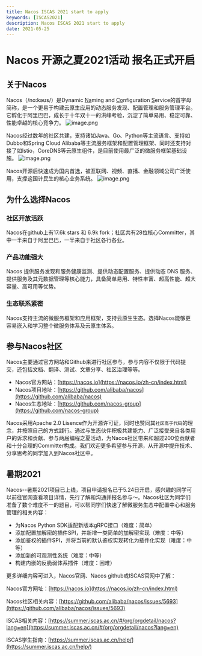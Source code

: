 ```yaml
---
title: Nacos ISCAS 2021 start to apply
keywords: [ISCAS2021]
description: Nacos ISCAS 2021 start to apply
date: 2021-05-25
---
```


# Nacos 开源之夏2021活动 报名正式开启

## 关于Nacos

Nacos（/nɑ:kəʊs/）是Dynamic <u>Na</u>ming and <u>Co</u>nfiguration <u>S</u>ervice的首字母简称，是一个更易于构建云原生应用的动态服务发现、配置管理和服务管理平台。它孵化于阿里巴巴，成长于十年双十一的洪峰考验，沉淀了简单易用、稳定可靠、性能卓越的核心竞争力。
![image.png](/img/blog/features.png)

Nacos经过数年的社区共建，支持诸如Java、Go、Python等主流语言、支持如Dubbo和Spring Cloud Alibaba等主流服务框架和配置管理框架、同时还支持对接了如Istio，CoreDNS等云原生组件，是目前使用最广泛的微服务框架基础设施。
![image.png](/img/blog/ecology.png)

Nacos开源后快速成为国内首选，被互联网、视频、直播、金融领域公司广泛使用，支撑这国计民生的核心业务系统。
![image.png](/img/blog/whouse.png)

## 为什么选择Nacos

### 社区开放活跃
Nacos在github上有17.6k stars 和 6.9k fork；社区共有28位核心Committer，其中一半来自于阿里巴巴，一半来自于社区各行各业。
​
### 产品功能强大
Nacos 提供服务发现和服务健康监测、提供动态配置服务、提供动态 DNS 服务、提供服务及其元数据管理等核心能力，具备简单易用、特性丰富、超高性能、超大容量、高可用等优势。
​
### 生态联系紧密
Nacos支持主流的微服务框架和应用框架，支持云原生生态。选择Nacos能够更容易嵌入和学习整个微服务体系及云原生体系。
​
## 参与Nacos社区

Nacos主要通过官方网站和Github来进行社区参与，参与内容不仅限于代码提交，还包括文档、翻译、测试、文章分享、社区治理等等。

- Nacos官方网站：[https://nacos.io](https://nacos.io/zh-cn/index.html)
- Nacos项目地址：[https://github.com/alibaba/nacos](https://github.com/alibaba/nacos)
- Nacos生态地址：[https://github.com/nacos-group](https://github.com/nacos-group)

Nacos采用Apache 2.0 Lisence作为开源许可证，同时也赞同其`社区高于代码`的理念，并按照自己的方式践行。通过与生态伙伴积极共建能力、广泛接受来自各类用户的诉求和贡献、参与两届编程之夏活动，为Nacos社区带来和超过200位贡献者和十分合理的Committer构成。我们欢迎更多希望参与开源，从开源中提升技术、分享思考的同学加入到Nacos社区中。

## 暑期2021

Nacos--暑期2021项目已上线，项目申请报名已于5.24日开启，感兴趣的同学可以前往官网查看项目详情，先行了解和沟通并报名参与～。
​
Nacos社区为同学们准备了数个难度不一的题目，可以帮同学们快速了解微服务生态中配置中心和服务管理的相关内容：

- 为Nacos Python SDK适配新版本gRPC接口（难度：简单）
- 添加配置加解密的插件SPI，并新增一类简单的加解密实现（难度：中等）
- 添加鉴权的插件SPI，并将当前的默认鉴权实现转化为插件化实现（难度：中等）
- 添加新的可观测性系统（难度：中等）
- 构建内嵌的反脆弱体系插件（难度：困难）

更多详细内容可进入，Nacos官网、Nacos github或ISCAS官网中了解：
​

Nacos官方网址：[https://nacos.io](https://nacos.io/zh-cn/index.html)

Nacos社区相关内容：[https://github.com/alibaba/nacos/issues/5693](https://github.com/alibaba/nacos/issues/5693)

ISCAS相关内容：[https://summer.iscas.ac.cn/#/org/orgdetail/nacos?lang=en](https://summer.iscas.ac.cn/#/org/orgdetail/nacos?lang=en)

ISCAS学生指南：[https://summer.iscas.ac.cn/help/](https://summer.iscas.ac.cn/help/)
